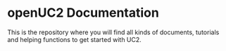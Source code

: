 # openUC2 Documentation

This is the repository where you will find all kinds of documents, tutorials and helping functions to get started with UC2. 

